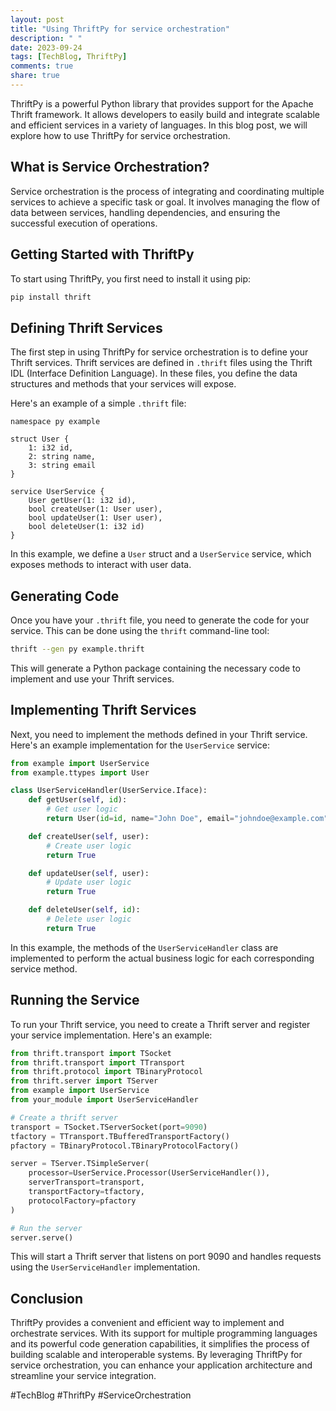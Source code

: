 ```yaml
---
layout: post
title: "Using ThriftPy for service orchestration"
description: " "
date: 2023-09-24
tags: [TechBlog, ThriftPy]
comments: true
share: true
---
```


ThriftPy is a powerful Python library that provides support for the Apache Thrift framework. It allows developers to easily build and integrate scalable and efficient services in a variety of languages. In this blog post, we will explore how to use ThriftPy for service orchestration.

## What is Service Orchestration?

Service orchestration is the process of integrating and coordinating multiple services to achieve a specific task or goal. It involves managing the flow of data between services, handling dependencies, and ensuring the successful execution of operations.

## Getting Started with ThriftPy

To start using ThriftPy, you first need to install it using pip:

```python
pip install thrift
```

## Defining Thrift Services

The first step in using ThriftPy for service orchestration is to define your Thrift services. Thrift services are defined in `.thrift` files using the Thrift IDL (Interface Definition Language). In these files, you define the data structures and methods that your services will expose.

Here's an example of a simple `.thrift` file:

```thrift
namespace py example

struct User {
    1: i32 id,
    2: string name,
    3: string email
}

service UserService {
    User getUser(1: i32 id),
    bool createUser(1: User user),
    bool updateUser(1: User user),
    bool deleteUser(1: i32 id)
}
```

In this example, we define a `User` struct and a `UserService` service, which exposes methods to interact with user data.

## Generating Code

Once you have your `.thrift` file, you need to generate the code for your service. This can be done using the `thrift` command-line tool:

```bash
thrift --gen py example.thrift
```

This will generate a Python package containing the necessary code to implement and use your Thrift services.

## Implementing Thrift Services

Next, you need to implement the methods defined in your Thrift service. Here's an example implementation for the `UserService` service:

```python
from example import UserService
from example.ttypes import User

class UserServiceHandler(UserService.Iface):
    def getUser(self, id):
        # Get user logic
        return User(id=id, name="John Doe", email="johndoe@example.com")

    def createUser(self, user):
        # Create user logic
        return True

    def updateUser(self, user):
        # Update user logic
        return True

    def deleteUser(self, id):
        # Delete user logic
        return True
```

In this example, the methods of the `UserServiceHandler` class are implemented to perform the actual business logic for each corresponding service method.

## Running the Service

To run your Thrift service, you need to create a Thrift server and register your service implementation. Here's an example:

```python
from thrift.transport import TSocket
from thrift.transport import TTransport
from thrift.protocol import TBinaryProtocol
from thrift.server import TServer
from example import UserService
from your_module import UserServiceHandler

# Create a thrift server
transport = TSocket.TServerSocket(port=9090)
tfactory = TTransport.TBufferedTransportFactory()
pfactory = TBinaryProtocol.TBinaryProtocolFactory()

server = TServer.TSimpleServer(
    processor=UserService.Processor(UserServiceHandler()),
    serverTransport=transport,
    transportFactory=tfactory,
    protocolFactory=pfactory
)

# Run the server
server.serve()
```

This will start a Thrift server that listens on port 9090 and handles requests using the `UserServiceHandler` implementation.

## Conclusion

ThriftPy provides a convenient and efficient way to implement and orchestrate services. With its support for multiple programming languages and its powerful code generation capabilities, it simplifies the process of building scalable and interoperable systems. By leveraging ThriftPy for service orchestration, you can enhance your application architecture and streamline your service integration.

#TechBlog #ThriftPy #ServiceOrchestration